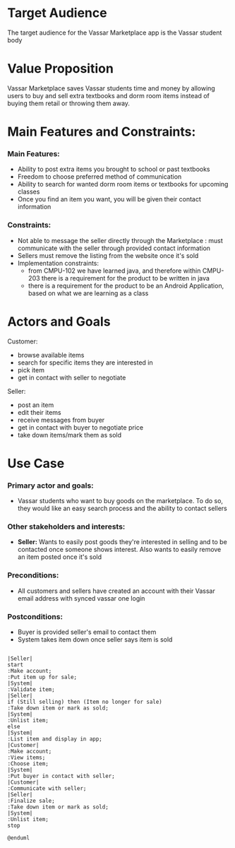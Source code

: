 # Target Audience
The target audience for the Vassar Marketplace app is the Vassar student body


# Value Proposition
Vassar Marketplace saves Vassar students time and money by allowing users to buy and sell extra textbooks and
dorm room items instead of buying them retail or throwing them away.  


# Main Features and Constraints:
### Main Features:
- Ability to post extra items you brought to school or past textbooks
- Freedom to choose preferred method of communication
- Ability to search for wanted dorm room items or textbooks for upcoming 
classes
- Once you find an item you want, you will be given their contact 
information 

### Constraints:
- Not able to message the seller directly through the Marketplace : 
must communicate with the seller through provided contact information 
- Sellers must remove the listing from the website once it's sold
- Implementation constraints:
  - from CMPU-102 we have learned java, and therefore within CMPU-203
there is a requirement for the product to be written in java
  - there is a requirement for the product to be an Android Application, based
on what we are learning as a class

# Actors and Goals
Customer:
- browse available items
- search for specific items they are interested in
- pick item
- get in contact with seller to negotiate 

Seller:
- post an item
- edit their items
- receive messages from buyer
- get in contact with buyer to negotiate price
- take down items/mark them as sold

# Use Case

###  Primary actor and goals:
- Vassar students who want to buy goods on the marketplace.  To do so, they would like an easy search process and the
  ability to contact sellers

### Other stakeholders and interests:
- **Seller:** Wants to easily post goods they're interested in selling and to be contacted once someone shows interest.  Also wants
  to easily remove an item posted once it's sold

### Preconditions:
- All customers and sellers have created an account with their Vassar email address with synced vassar one login

### Postconditions:
- Buyer is provided seller's email to contact them
- System takes item down once seller says item is sold

```plantuml

|Seller|
start
:Make account;
:Put item up for sale;
|System|
:Validate item;
|Seller|
if (Still selling) then (Item no longer for sale)
:Take down item or mark as sold;
|System|
:Unlist item;
else
|System|
:List item and display in app;
|Customer|
:Make account;
:View items;
:Choose item;
|System|
:Put buyer in contact with seller;
|Customer|
:Communicate with seller;
|Seller|
:Finalize sale;
:Take down item or mark as sold;
|System| 
:Unlist item;
stop

@enduml
```